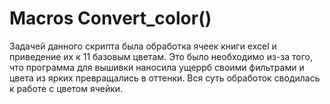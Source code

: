 Macros Convert_color()
============

Задачей данного скрипта была обработка ячеек книги excel и приведение их к 11 базовым цветам.
Это было необходимо из-за того, что программа для вышивки наносила ущеррб своими фильтрами и цвета из ярких превращались в оттенки.
Вся суть обработок сводилась к работе с цветом ячейки.


